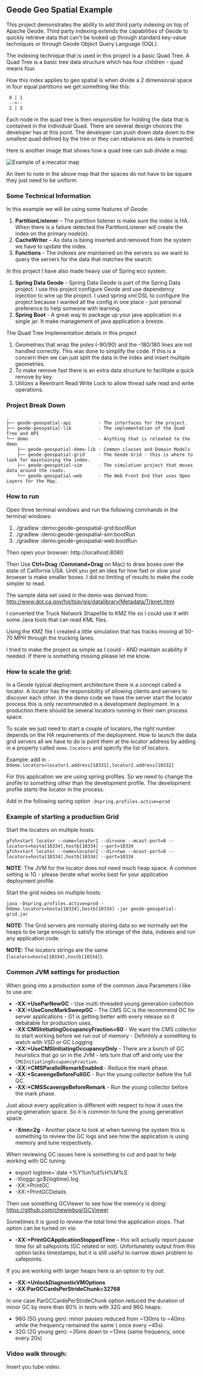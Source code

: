 ## Geode Geo Spatial Example

This project demonstrates the ability to add third party indexing on top of Apache Geode.  Third party indexing extends
the capabilities of Geode to quickly retrieve data that can't be looked up through standard key-value techniques or
through Geode Object Query Language (OQL).

The indexing technique that is used in this project is a basic Quad Tree.  A Quad Tree is a basic tree data structure
which has four children - quad means four.

How this index applies to geo spatial is when divide a 2 dimensional space in four equal partitions we get something
like this:

```
 0 | 1
 --+--
 2 | 3
 ```

Each node in the quad tree is then responsible for holding the data that is contained in the individual Quad.   There
are several design choices the developer has at this point.   The developer can push down data down to the smallest quad
defined by the tree or they can rebalance as data is inserted.

Here is another image that shows how a quad tree can sub divide a map:

 ![Example of a mecator map](/images/ExampleQuadTree.png)

An item to note in the above map that the spaces do not have to be square they just need to be uniform.

### Some Technical Information

In this example we will be using some features of Geode:
1. **PartitionListener** – The partition listener is make sure the index is HA.   When there is a failure detected the
PartitionListener will create the index on the primary node(s).
2. **CacheWriter** – As data is being inserted and removed from the system we have to update the index.
3. **Functions** - The indexes are maintained on the servers so we want to query the servers for the data that matches
the search.

In this project I have also made heavy use of Spring eco system.
1. **Spring Data Geode** - Spring Data Geode is part of the Spring Data project.   I use this project configure Geode
and use dependency injection to wire up the project.   I used spring xml DSL to configure the project because I wanted
all the config in one place - just personal preference to help someone with learning.
2. **Spring Boot** - A great way to package up your java application in a single jar.   It make management of java
application a breeze.

The Quad Tree Implementation details in this project
1. Geometries that wrap the poles (-90/90) and the -180/180 lines are not handled correctly.   This was done to simplify
the code.   If this is a concern then we can just split the data in the index and insert multiple geometries.
2. To make remove fast there is an extra data structure to facilitate a quick remove by key.
3. Utilizes a Reentrant Read Write Lock to allow thread safe read and write operations.

### Project Break Down

```
.
├── geode-geospatial-api          - The interfaces for the project.
├── geode-geospatial-lib          - The implementation of the Quad Tree and API
└── demo                          - Anything that is releated to the demo
    ├── geode-geospatial-demo-lib - Common classes and Domain Models
    ├── geode-geospatial-grid     - The Geode Grid - this is where to look for maintaining the index.
    ├── geode-geospatial-sim      - The simulation project that moves data around the roads.
    └── geode-geospatial-web      - The Web Front End that uses Open Layers for the Map.

```

### How to run

Open three terminal windows and run the following commands in the terminal windows:

1. ./gradlew :demo:geode-geospatial-grid:bootRun
2. ./gradlew :demo:geode-geospatial-sim:bootRun
3. ./gradlew :demo:geode-geospatial-web:bootRun

Then open your browser: http://localhost:8080

Then Use **Ctrl+Drag** (**Command+Drag** on Mac) to draw boxes over the state of California USA.  Until you get an idea
for how fast or slow your browser is make smaller boxes.   I did no limiting of results to make the code simpler to
read.

The sample data set used in the demo was derived from: http://www.dot.ca.gov/hq/tsip/gis/datalibrary/Metadata/Trknet.html

I converted the Truck Network Shapefile to KMZ file so I could use it with some Java tools that can read KML files.

Using the KMZ file I created a little simulation that has tracks moving at 50-70 MPH through the trucking lanes.

I tried to make the project as simple as I could - AND maintain scability if needed.  If there is something missing
please let me know.

### How to scale the grid:

In a Geode typical deployment architecture there is a concept called a locator.   A locator has the responsibility of
allowing clients and servers to discover each other.   In the demo code we have the server start the locator process
this is only recommended in a development deployment.   In a production there should be several locators running in
their own process space.

To scale we just need to start a couple of locators, the right number depends on the HA requirements of the deployment.
How to launch the data grid servers all we have to do is point them at the locator address by adding in a property
called `demo.locators` and specify the list of locators.

Example: add in `-Ddemo.locators=locator1.address[10331],locator2.address[10332]`

For this application we are using spring profiles.  So we need to change the  profile to something other than the
development profile. The development profile starts the locator in the process.

Add in the following spring option `-Dspring.profiles.active=prod`

### Example of starting a production Grid

Start the locators on multiple hosts:
```
gfsh>start locator --name=locator1 --dir=one --mcast-port=0 --locators=hosta[10334],hostb[10334] --port=10334
gfsh>start locator --name=locator2 --dir=two --mcast-port=0 --locators=hosta[10334],hostb[10334] --port=10334
```

**NOTE**: The JVM for the locator does not need much heap space.   A common setting is 1G - please iterate what works
best for your application deployment profile.

Start the grid nodes on multiple hosts:

```
java -Dspring.profiles.active=prod -Ddemo.locators=hosta[10334],hostb[10334] -jar geode-geospatial-grid.jar
```

**NOTE:** The Grid servers are normally storing data so we normally set the heaps to be large enough to satisfy the
storage of the data, indexes and run any application code.

**NOTE:** The locators strings are the same (``locators=hosta[10334],hostb[10334]``).

### Common JVM settings for production

When going into a production some of the common Java Parameters I like to use are:
* **-XX:+UseParNewGC** - Use multi-threaded young generation collection
* **-XX:+UseConcMarkSweepGC**  - The CMS GC is the recommend GC for server applications - G1 is getting better with
every release so it debatable for production uses.
* **-XX:CMSInitiatingOccupancyFraction=60** -  We want the CMS collector to start working before we run out of memory -
Definitely a something to watch with VSD or GC Logging
* **-XX:+UseCMSInitiatingOccupancyOnly** - There are a bunch of GC heuristics that go on in the JVM - lets turn that off
and only use the `CMSInitiatingOccupancyFraction`.
* **-XX:+CMSParallelRemarkEnabled** - Reduce the mark phase.
* **-XX:+ScavengeBeforeFullGC** - Run the young collector before the full GC.
* **-XX:+CMSScavengeBeforeRemark** - Run the young collector before the mark phase.

Just about every application is different with respect to how it uses the young generation space.   So it is common to
tune the young generation space.
* **-Xmn=2g** - Another place to look at when tunning the system this is something to review the GC logs and see how the
application is using memory and tune respectively.

When reviewing GC issues here is something to cut and past to help working with GC tuning:
* export logtime=\`date +%Y%m%d%H%M%S\`
* -Xloggc:gc${logtime}.log
* -XX:+PrintGC
* -XX:+PrintGCDetails

Then use something GCViewer to see how the memory is doing:
    https://github.com/chewiebug/GCViewer

Sometimes it is good to review the total time the application stops.   That option can be turned on via:
* **-XX:+PrintGCApplicationStoppedTime** – this will actually report pause time for all safepoints (GC related or not).
Unfortunately output from this option lacks timestamps, but it is still useful to narrow down problem to safepoints.

If you are working with larger heaps here is an option to try out:
* **-XX:+UnlockDiagnosticVMOptions**
* **-XX:ParGCCardsPerStrideChunk=32768**

 In one case ParGCCardsPerStrideChunk option reduced the duration of minor GC by more than 60% in tests with 32G and 96G
 heaps:
 * 96G (5G young gen): minor pauses reduced from ~130ms to ~40ms while   the frequency remained the same ( once every
 ~45s)
 * 32G (2G young gen): ~35ms down to ~13ms (same frequency, once every 20s)

### Video walk through:

Insert you tube video.